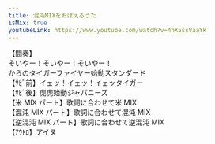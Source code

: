 ```yaml
---
title: 混沌MIXをおぼえるうた
isMix: true
youtubeLink: https://www.youtube.com/watch?v=4hX5ssVaaYk
---
```


<t s=7>【間奏】</t><br />
そいやー！そいやー！そいやー！<br />
からのタイガーファイヤー始動スタンダード<br />
<t s=37>【ｻﾋﾞ前】</t>イェッ！イェッ！イェッタイガー<br />
<t s=53>【ｻﾋﾞ後】</t>虎虎始動ジャパニーズ<br />
<t s=75>【米 MIX パート】</t>歌詞に合わせて米 MIX<br />
<t s=99>【混沌 MIX パート】</t>歌詞に合わせて混沌 MIX<br />
<t s=110>【逆混沌 MIX パート】</t>歌詞に合わせて逆混沌 MIX<br />
<t s=137>【ｱｳﾄﾛ】</t>アイヌ<br />
